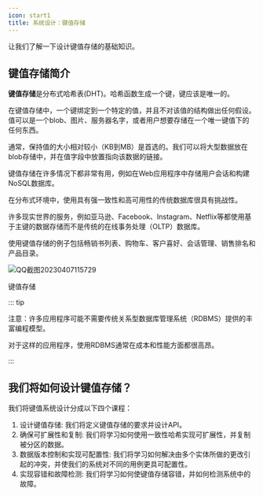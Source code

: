 ```yaml
---
icon: start1
title: 系统设计：键值存储
---
```



让我们了解一下设计键值存储的基础知识。

## 键值存储简介

**键值存储**是分布式哈希表(DHT)。哈希函数生成一个键，键应该是唯一的。

在键值存储中，一个键绑定到一个特定的值，并且不对该值的结构做出任何假设。值可以是一个blob、图片、服务器名字，或者用户想要存储在一个唯一键值下的任何东西。

通常，保持值的大小相对较小（KB到MB）是首选的。我们可以将大型数据放在blob存储中，并在值字段中放置指向该数据的链接。

键值存储在许多情况下都非常有用，例如在Web应用程序中存储用户会话和构建NoSQL数据库。

在分布式环境中，使用具有强一致性和高可用性的传统数据库很具有挑战性。

许多现实世界的服务，例如亚马逊、Facebook、Instagram、Netflix等都使用基于主键的数据存储而不是传统的在线事务处理（OLTP）数据库。

使用键值存储的例子包括畅销书列表、购物车、客户喜好、会话管理、销售排名和产品目录。

![QQ截图20230407115729](/img/10-Key-value%20Store/QQ%E6%88%AA%E5%9B%BE20230407115729.png)

键值存储

::: tip

注意：许多应用程序可能不需要传统关系型数据库管理系统（RDBMS）提供的丰富编程模型。

对于这样的应用程序，使用RDBMS通常在成本和性能方面都很高昂。

:::

## 我们将如何设计键值存储？

我们将键值系统设计分成以下四个课程：

1. 设计键值存储: 我们将定义键值存储的要求并设计API。
2. 确保可扩展性和复制: 我们将学习如何使用一致性哈希实现可扩展性，并复制被分区的数据。
3. 数据版本控制和实现可配置性: 我们将学习如何解决由多个实体所做的更改引起的冲突，并使我们的系统对不同的用例更具可配置性。
4. 实现容错和故障检测: 我们将学习如何使键值存储容错，并如何检测系统中的故障。